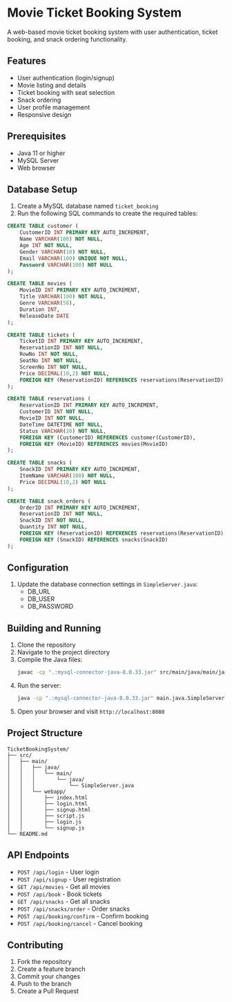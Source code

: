 # Movie Ticket Booking System

A web-based movie ticket booking system with user authentication, ticket booking, and snack ordering functionality.

## Features

- User authentication (login/signup)
- Movie listing and details
- Ticket booking with seat selection
- Snack ordering
- User profile management
- Responsive design

## Prerequisites

- Java 11 or higher
- MySQL Server
- Web browser

## Database Setup

1. Create a MySQL database named `ticket_booking`
2. Run the following SQL commands to create the required tables:

```sql
CREATE TABLE customer (
    CustomerID INT PRIMARY KEY AUTO_INCREMENT,
    Name VARCHAR(100) NOT NULL,
    Age INT NOT NULL,
    Gender VARCHAR(10) NOT NULL,
    Email VARCHAR(100) UNIQUE NOT NULL,
    Password VARCHAR(100) NOT NULL
);

CREATE TABLE movies (
    MovieID INT PRIMARY KEY AUTO_INCREMENT,
    Title VARCHAR(100) NOT NULL,
    Genre VARCHAR(50),
    Duration INT,
    ReleaseDate DATE
);

CREATE TABLE tickets (
    TicketID INT PRIMARY KEY AUTO_INCREMENT,
    ReservationID INT NOT NULL,
    RowNo INT NOT NULL,
    SeatNo INT NOT NULL,
    ScreenNo INT NOT NULL,
    Price DECIMAL(10,2) NOT NULL,
    FOREIGN KEY (ReservationID) REFERENCES reservations(ReservationID)
);

CREATE TABLE reservations (
    ReservationID INT PRIMARY KEY AUTO_INCREMENT,
    CustomerID INT NOT NULL,
    MovieID INT NOT NULL,
    DateTime DATETIME NOT NULL,
    Status VARCHAR(20) NOT NULL,
    FOREIGN KEY (CustomerID) REFERENCES customer(CustomerID),
    FOREIGN KEY (MovieID) REFERENCES movies(MovieID)
);

CREATE TABLE snacks (
    SnackID INT PRIMARY KEY AUTO_INCREMENT,
    ItemName VARCHAR(100) NOT NULL,
    Price DECIMAL(10,2) NOT NULL
);

CREATE TABLE snack_orders (
    OrderID INT PRIMARY KEY AUTO_INCREMENT,
    ReservationID INT NOT NULL,
    SnackID INT NOT NULL,
    Quantity INT NOT NULL,
    FOREIGN KEY (ReservationID) REFERENCES reservations(ReservationID),
    FOREIGN KEY (SnackID) REFERENCES snacks(SnackID)
);
```

## Configuration

1. Update the database connection settings in `SimpleServer.java`:
   - DB_URL
   - DB_USER
   - DB_PASSWORD

## Building and Running

1. Clone the repository
2. Navigate to the project directory
3. Compile the Java files:
   ```bash
   javac -cp ".:mysql-connector-java-8.0.33.jar" src/main/java/main/java/SimpleServer.java
   ```
4. Run the server:
   ```bash
   java -cp ".:mysql-connector-java-8.0.33.jar" main.java.SimpleServer
   ```
5. Open your browser and visit `http://localhost:8080`

## Project Structure

```
TicketBookingSystem/
├── src/
│   ├── main/
│   │   ├── java/
│   │   │   └── main/
│   │   │       └── java/
│   │   │           └── SimpleServer.java
│   │   └── webapp/
│   │       ├── index.html
│   │       ├── login.html
│   │       ├── signup.html
│   │       ├── script.js
│   │       ├── login.js
│   │       └── signup.js
└── README.md
```

## API Endpoints

- `POST /api/login` - User login
- `POST /api/signup` - User registration
- `GET /api/movies` - Get all movies
- `POST /api/book` - Book tickets
- `GET /api/snacks` - Get all snacks
- `POST /api/snacks/order` - Order snacks
- `POST /api/booking/confirm` - Confirm booking
- `POST /api/booking/cancel` - Cancel booking

## Contributing

1. Fork the repository
2. Create a feature branch
3. Commit your changes
4. Push to the branch
5. Create a Pull Request 